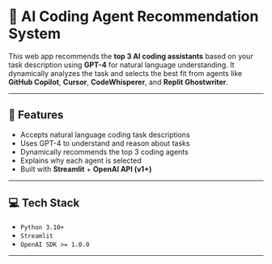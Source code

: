 # 🤖 AI Coding Agent Recommendation System

This web app recommends the **top 3 AI coding assistants** based on your task description using **GPT-4** for natural language understanding. It dynamically analyzes the task and selects the best fit from agents like **GitHub Copilot**, **Cursor**, **CodeWhisperer**, and **Replit Ghostwriter**.

---

## 🧠 Features

- Accepts natural language coding task descriptions
- Uses GPT-4 to understand and reason about tasks
- Dynamically recommends the top 3 coding agents
- Explains why each agent is selected
- Built with **Streamlit** + **OpenAI API (v1+)**

---

## 💻 Tech Stack

- `Python 3.10+`
- `Streamlit`
- `OpenAI SDK >= 1.0.0`

---

